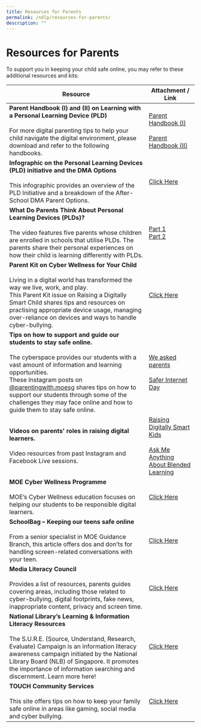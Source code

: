 ```yaml
---
title: Resources for Parents
permalink: /ndlp/resources-for-parents/
description: ""
---
```

# **Resources for Parents**

To support you in keeping your child safe online, you may refer to these additional resources and kits:


| Resource 	| Attachment / Link 	|
|---	|---	|
| **Parent Handbook (I) and (II) on Learning with a Personal Learning Device (PLD)**<br><br>For more digital parenting tips to help your child navigate the digital environment, please download and refer to the following handbooks. 	| [Parent Handbook (I)](/files/IP2-Parent-Handbook-I-on-Learning-with-a-PLD_8-Dec-21.pdf)<br><br>[Parent Handbook (II)](/files/IP3%20-%20Parent%20Handbook%20(II)%20on%20Learning%20with%20a%20PLD_8%20Dec%2021.pdf)	|
| **Infographic on the Personal Learning Devices (PLD) initiative and the DMA Options**<br><br>This infographic provides an overview of the PLD Initiative and a breakdown of the After-School DMA Parent Options. 	| [Click Here](/files/Infographic-on-the-PLD-Initiative-and-DMA-Parent-Options_Mar-2022.pdf) 	|
| **What Do Parents Think About Personal Learning Devices (PLDs)?**<br> <br>The video features five parents whose children are enrolled in schools that utilise PLDs. The parents share their personal experiences on how their child is learning differently with PLDs. 	| [Part 1](https://go.gov.sg/parent-voxpop-1)<br>[Part 2](https://go.gov.sg/parent-voxpop-2) 	|
| **Parent Kit on Cyber Wellness for Your Child**<br><br>Living in a digital world has transformed the way we live, work, and play. <br>This Parent Kit issue on Raising a Digitally Smart Child shares tips and resources on practising appropriate device usage, managing over-reliance on devices and ways to handle cyber-bullying.	|  [Click Here](https://go.gov.sg/moe-raising-a-digitally-smart-child) 	|
| **Tips on how to support and guide our students to stay safe online.**<br><br>The cyberspace provides our students with a vast amount of information and learning opportunities. <br> These Instagram posts on [@parentingwith.moesg](https://www.instagram.com/parentingwith.moesg) shares tips on how to support our students through some of the challenges they may face online and how to guide them to stay safe online.	|  [We asked parents](https://go.gov.sg/instapostcwconcerns)<br><br>[Safer Internet Day](https://go.gov.sg/instapostcwsaferinternetday) |
| **Videos on parents' roles in raising digital learners.**<br><br>Video resources from past Instagram and Facebook Live sessions. |  [Raising Digitally Smart Kids](https://go.gov.sg/instalive-raising-digitally-smart-kids)<br><br>[Ask Me Anything About Blended Learning](https://go.gov.sg/fblive-blended-learning) |
| **MOE Cyber Wellness Programme**<br><br>MOE’s Cyber Wellness education focuses on helping our students to be responsible digital learners. 	| [Click Here](https://www.moe.gov.sg/education-in-sg/our-programmes/cyber-wellness) 	|
| **SchoolBag – Keeping our teens safe online**<br><br>From a senior specialist in MOE Guidance Branch, this article offers dos and don’ts for handling screen-related conversations with your teen. 	| [Click Here](https://www.schoolbag.edu.sg/story/keeping-our-teens-safe-online)	|
| **Media Literacy Council**<br><br>Provides a list of resources, parents guides covering areas, including those related to cyber-bullying, digital footprints, fake news, inappropriate content, privacy and screen time. 	|  [Click Here](https://go.gov.sg/medialiteracycouncil-cw-resources) 	|
| **National Library’s Learning & Information Literacy Resources**<br><br>The S.U.R.E. (Source, Understand, Research, Evaluate) Campaign is an information literacy awareness campaign initiated by the National Library Board (NLB) of Singapore. It promotes the importance of information searching and discernment. Learn more here! 	| [Click Here](https://sure.nlb.gov.sg/about-us/sure-campaign/)	|
| **TOUCH Community Services**<br><br>This site offers tips on how to keep your family safe online in areas like gaming, social media and cyber bullying. 	|  [Click Here](https://www.touch.org.sg/about-touch/our-services/touch-cyber-wellness-homepage/resources/) 	|